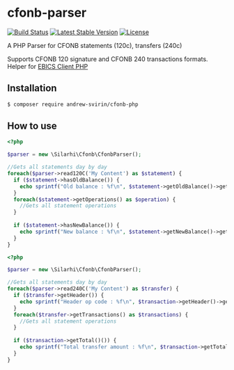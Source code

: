 # cfonb-parser
[![Build Status](https://travis-ci.org/andrew-svirin/cfonb-php.svg?branch=master)](https://travis-ci.org/andrew-svirin/cfonb-php)
[![Latest Stable Version](https://poser.pugx.org/andrew-svirin/cfonb-php/v/stable)](https://packagist.org/packages/andrew-svirin/cfonb-php)
[![License](https://poser.pugx.org/andrew-svirin/cfonb-php/license)](https://packagist.org/packages/andrew-svirin/cfonb-php)

A PHP Parser for CFONB statements (120c), transfers (240c)

Supports CFONB 120 signature and CFONB 240 transactions formats.  
Helper for [EBICS Client PHP](https://github.com/andrew-svirin/ebics-client-php)

## Installation
```bash
$ composer require andrew-svirin/cfonb-php
```

## How to use
```php
<?php

$parser = new \Silarhi\Cfonb\CfonbParser();

//Gets all statements day by day
foreach($parser->read120C('My Content') as $statement) {
  if ($statement->hasOldBalance()) {
    echo sprintf("Old balance : %f\n", $statement->getOldBalance()->getAmount());
  }
  foreach($statement->getOperations() as $operation) {
    //Gets all statement operations
  }
  
  if ($statement->hasNewBalance()) {
    echo sprintf("New balance : %f\n", $statement->getNewBalance()->getAmount());
  }
}
```

```php
<?php

$parser = new \Silarhi\Cfonb\CfonbParser();

//Gets all statements day by day
foreach($parser->read240C('My Content') as $transfer) {
  if ($transfer->getHeader()) {
    echo sprintf("Header op code : %f\n", $transaction->getHeader()->getOperationCode());
  }
  foreach($transfer->getTransactions() as $transactions) {
    //Gets all statement operations
  }
  
  if ($transaction->getTotal()()) {
    echo sprintf("Total transfer amount : %f\n", $transaction->getTotal()->getTotalAmount());
  }
}
```
